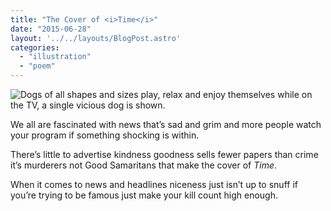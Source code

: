 ```yaml
---
title: "The Cover of <i>Time</i>"
date: "2015-06-28"
layout: '../../layouts/BlogPost.astro'
categories: 
  - "illustration"
  - "poem"
---
```


![Dogs of all shapes and sizes play, relax and enjoy themselves while on the TV, a single vicious dog is shown.](/assets/images/Week-29.jpg)

We all are fascinated with news that’s sad and grim and more people watch your program if something shocking is within.

There’s little to advertise kindness goodness sells fewer papers than crime it’s murderers not Good Samaritans that make the cover of _Time_.

When it comes to news and headlines niceness just isn’t up to snuff if you’re trying to be famous just make your kill count high enough.
